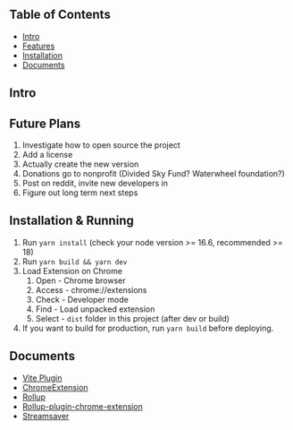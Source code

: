 ## Table of Contents

- [Intro](#intro)
- [Features](#features)
- [Installation](#installation)
- [Documents](#documents)

## Intro <a name="intro"></a>

## Future Plans <a name="plans"></a>
1. Investigate how to open source the project
2. Add a license
3. Actually create the new version
4. Donations go to nonprofit (Divided Sky Fund? Waterwheel foundation?)
5. Post on reddit, invite new developers in
6. Figure out long term next steps

## Installation & Running <a name="installation"></a>
1. Run `yarn install` (check your node version >= 16.6, recommended >= 18)
2. Run `yarn build && yarn dev`
3. Load Extension on Chrome
   1. Open - Chrome browser
   2. Access - chrome://extensions
   3. Check - Developer mode
   4. Find - Load unpacked extension
   5. Select - `dist` folder in this project (after dev or build)
4. If you want to build for production, run `yarn build` before deploying.

## Documents <a name="documents"></a>
- [Vite Plugin](https://vitejs.dev/guide/api-plugin.html)
- [ChromeExtension](https://developer.chrome.com/docs/extensions/mv3/)
- [Rollup](https://rollupjs.org/guide/en/)
- [Rollup-plugin-chrome-extension](https://www.extend-chrome.dev/rollup-plugin)
- [Streamsaver](https://github.com/jimmywarting/StreamSaver.js)
